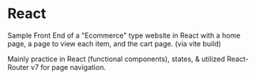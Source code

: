 # React

Sample Front End of a "Ecommerce" type website in React with a home page, a page to view each item, and the cart page. (via vite build)

Mainly practice in React (functional components), states, & utilized React-Router v7 for page navigation.
